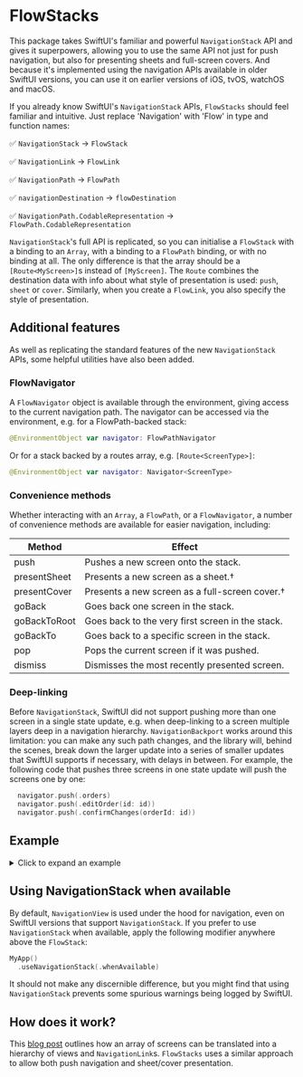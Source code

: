 # FlowStacks

This package takes SwiftUI's familiar and powerful `NavigationStack` API and gives it superpowers, allowing you to use the same API not just for push navigation, but also for presenting sheets and full-screen covers. And because it's implemented using the navigation APIs available in older SwiftUI versions, you can use it on earlier versions of iOS, tvOS, watchOS and macOS.

If you already know SwiftUI's `NavigationStack` APIs, `FlowStacks` should feel familiar and intuitive. Just replace 'Navigation' with 'Flow' in type and function names:
 
✅ `NavigationStack` -> `FlowStack`

✅ `NavigationLink` -> `FlowLink`

✅ `NavigationPath` -> `FlowPath`

✅ `navigationDestination` -> `flowDestination`

✅ `NavigationPath.CodableRepresentation` -> `FlowPath.CodableRepresentation`


`NavigationStack`'s full API is replicated, so you can initialise a `FlowStack` with a binding to an `Array`, with a binding to a `FlowPath` binding, or with no binding at all. The only difference is that the array should be a `[Route<MyScreen>]`s instead of `[MyScreen]`. The `Route` combines the destination data with info about what style of presentation is used: `push`, `sheet` or `cover`. Similarly, when you create a `FlowLink`, you also specify the style of presentation. 

## Additional features

As well as replicating the standard features of the new `NavigationStack` APIs, some helpful utilities have also been added. 

### FlowNavigator

A `FlowNavigator` object is available through the environment, giving access to the current navigation path. The navigator can be accessed via the environment, e.g. for a FlowPath-backed stack:

```swift
@EnvironmentObject var navigator: FlowPathNavigator
```

Or for a stack backed by a routes array, e.g. `[Route<ScreenType>]`:

```swift
@EnvironmentObject var navigator: Navigator<ScreenType>
```

### Convenience methods

Whether interacting with an `Array`, a `FlowPath`, or a `FlowNavigator`, a number of convenience methods are available for easier navigation, including:

| Method       | Effect                                            |
|--------------|---------------------------------------------------|
| push         | Pushes a new screen onto the stack.               |
| presentSheet | Presents a new screen as a sheet.†                |
| presentCover | Presents a new screen as a full-screen cover.†    |
| goBack       | Goes back one screen in the stack.                |
| goBackToRoot | Goes back to the very first screen in the stack.  |
| goBackTo     | Goes back to a specific screen in the stack.      |
| pop          | Pops the current screen if it was pushed.         |
| dismiss      | Dismisses the most recently presented screen.     |

### Deep-linking
 
 Before `NavigationStack`, SwiftUI did not support pushing more than one screen in a single state update, e.g. when deep-linking to a screen multiple layers deep in a navigation hierarchy. `NavigationBackport` works around this limitation: you can make any such path changes, and the library will, behind the scenes, break down the larger update into a series of smaller updates that SwiftUI supports if necessary, with delays in between. For example, the following code that pushes three screens in one state update will push the screens one by one:

```swift
  navigator.push(.orders)
  navigator.push(.editOrder(id: id))
  navigator.push(.confirmChanges(orderId: id))
```

## Example

<details>
  <summary>Click to expand an example</summary>

```swift
import FlowStacks
import SwiftUI

struct ContentView: View {
  @State var path = FlowPath()

  var body: some View {
    FlowStack($path) {
      HomeView()
        .flowDestination(for: NumberList.self, destination: { numberList in
          NumberListView(numberList: numberList)
        })
        .flowDestination(for: Int.self, destination: { number in
          NumberView(number: number)
        })
        .flowDestination(for: EmojiVisualisation.self, destination: { visualisation in
          EmojiView(visualisation: visualisation)
        })
    }
  }
}

struct HomeView: View {
  var body: some View {
    FlowLink(value: NumberList(range: 0 ..< 100), style: .push, label: { Text("Pick a number") })
      .navigationTitle("Home")
  }
}

struct NumberList: Hashable {
  let range: Range<Int>
}

struct NumberListView: View {
  let numberList: NumberList
  var body: some View {
    List {
      ForEach(numberList.range, id: \.self) { number in
        FlowLink("\(number)", value: number)
      }
    }.navigationTitle("List")
  }
}

struct NumberView: View {
  @EnvironmentObject var navigator: FlowPathNavigator
  let number: Int

  var body: some View {
    VStack(spacing: 8) {
      Text("\(number)")
      FlowLink(
        value: number + 1,
        style: .push,
        label: { Text("Show next number") }
      )
      FlowLink(
        value: EmojiVisualisation(emoji: "🐑", count: number),
        style: .sheet,
        label: { Text("Visualise with sheep") }
      )
      Button("Go back to root") {
        navigator.goBackToRoot()
      }
    }.navigationTitle("\(number)")
  }
}

struct EmojiVisualisation: Hashable {
  let emoji: String
  let count: Int
  
  var text: String {
    Array(repeating: emoji, count: count).joined()
  }
}

struct EmojiView: View {
  let visualisation: EmojiVisualisation

  var body: some View {
    Text(visualisation.text)
      .navigationTitle("Visualise \(visualisation.count)")
  }
}
```

</details>

## Using NavigationStack when available

By default, `NavigationView` is used under the hood for navigation, even on SwiftUI versions that support `NavigationStack`. If you prefer to use `NavigationStack` when available, apply the following modifier anywhere above the `FlowStack`:

```swift
MyApp()
  .useNavigationStack(.whenAvailable)
```

It should not make any discernible difference, but you might find that using `NavigationStack` prevents some spurious warnings being logged by SwiftUI. 

## How does it work? 

This [blog post](https://johnpatrickmorgan.github.io/2021/07/03/NStack/) outlines how an array of screens can be translated into a hierarchy of views and `NavigationLink`s. `FlowStacks` uses a similar approach to allow both push navigation and sheet/cover presentation.
